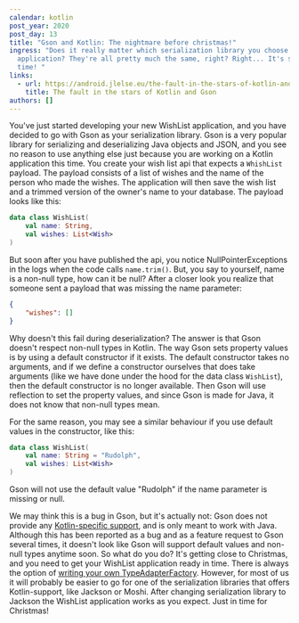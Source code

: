```yaml
---
calendar: kotlin
post_year: 2020
post_day: 13
title: "Gson and Kotlin: The nightmare before christmas!"
ingress: "Does it really matter which serialization library you choose for your
  application? They're all pretty much the same, right? Right... It's story
  time! "
links:
  - url: https://android.jlelse.eu/the-fault-in-the-stars-of-kotlin-and-gson-da193bf67d06
    title: The fault in the stars of Kotlin and Gson
authors: []
---
```

You've just started developing your new WishList application, and you have decided to go with Gson as your serialization library. Gson is a very popular library for serializing and deserializing Java objects and JSON, and you see no reason to use anything else just because you are working on a Kotlin application this time. You create your wish list api that expects a `WhishList` payload. The payload consists of a list of wishes and the name of the person who made the wishes. The application will then save the wish list and a trimmed version of the owner's name to your database. The payload looks like this: 

```kotlin
data class WishList(
	val name: String,
	val wishes: List<Wish>
)
```

But soon after you have published the api, you notice NullPointerExceptions in the logs when the code calls `name.trim()`. But, you say to yourself, name is a non-null type, how can it be null? After a closer look you realize that someone sent a payload that was missing the name parameter: 

```json
{
    "wishes": []
}
```

Why doesn't this fail during deserialization? The answer is that Gson doesn't respect non-null types in Kotlin. The way Gson sets property values is by using a default constructor if it exists. The default constructor takes no arguments, and if we define a constructor ourselves that does take arguments (like we have done under the hood for the data class `WishList`), then the default constructor is no longer available. Then Gson will use reflection to set the property values, and since Gson is made for Java, it does not know that non-null types mean. 

For the same reason, you may see a similar behaviour if you use default values in the constructor, like this: 

```kotlin
data class WishList(
	val name: String = "Rudolph",
	val wishes: List<Wish>
)
```

Gson will not use the default value "Rudolph" if the name parameter is missing or null. 

We may think this is a bug in Gson, but it's actually not: Gson does not provide any [Kotlin-specific support](https://github.com/google/gson/issues/1550), and is only meant to work with Java. Although this has been reported as a bug and as a feature request to Gson several times, it doesn't look like Gson will support default values and non-null types anytime soon. So what do you do? It's getting close to Christmas, and you need to get your WishList application ready in time. There is always the option of [writing your own TypeAdapterFactory](https://medium.com/swlh/using-gson-with-kotlins-non-null-types-468b1c66bd8b). However, for most of us it will probably be easier to go for one of the serialization libraries that offers Kotlin-support, like Jackson or Moshi. After changing serialization library to Jackson the WishList application works as you expect. Just in time for Christmas! 